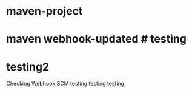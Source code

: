 # maven-project
# maven webhook-updated # testing
# testing2
Checking Webhook SCM
testing
testing testing
